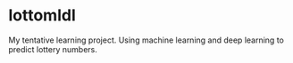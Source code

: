 # lottomldl
My tentative learning project. Using machine learning and deep learning to predict lottery numbers.
